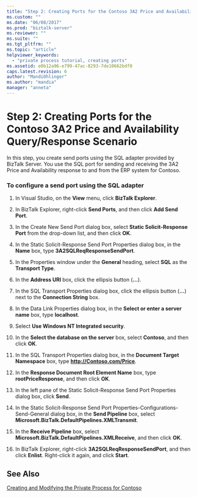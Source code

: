 ```yaml
---
title: "Step 2: Creating Ports for the Contoso 3A2 Price and Availability Query-Response Scenario using BizTalk Explorer | Microsoft Docs"
ms.custom: ""
ms.date: "06/08/2017"
ms.prod: "biztalk-server"
ms.reviewer: ""
ms.suite: ""
ms.tgt_pltfrm: ""
ms.topic: "article"
helpviewer_keywords: 
  - "private process tutorial, creating ports"
ms.assetid: e0b12a96-e799-47ac-8293-7de10662bdf0
caps.latest.revision: 6
author: "MandiOhlinger"
ms.author: "mandia"
manager: "anneta"
---
```

# Step 2: Creating Ports for the Contoso 3A2 Price and Availability Query/Response Scenario
In this step, you create send ports using the SQL adapter provided by BizTalk Server. You use the SQL port for sending and receiving the 3A2 Price and Availability response to and from the ERP system for Contoso.  
  
### To configure a send port using the SQL adapter  
  
1.  In Visual Studio, on the **View** menu, click **BizTalk Explorer**.  
  
2.  In BizTalk Explorer, right-click **Send Ports**, and then click **Add Send Port**.  
  
3.  In the Create New Send Port dialog box, select **Static Solicit-Response Port** from the drop-down list, and then click **OK**.  
  
4.  In the Static Solicit-Response Send Port Properties dialog box, in the **Name** box, type **3A2SQLReqResponseSendPort**.  
  
5.  In the Properties window under the **General** heading, select **SQL** as the **Transport Type**.  
  
6.  In the **Address URI** box, click the ellipsis button (**…**).  
  
7.  In the SQL Transport Properties dialog box, click the ellipsis button (**…**) next to the **Connection String** box.  
  
8.  In the Data Link Properties dialog box, in the **Select or enter a server name** box, type **localhost**.  
  
9. Select **Use Windows NT Integrated security**.  
  
10. In the **Select the database on the server** box, select **Contoso**, and then click **OK**.  
  
11. In the SQL Transport Properties dialog box, in the **Document Target Namespace** box, type **http://Contoso.com/Price**.  
  
12. In the **Response Document Root Element Name** box, type **rootPriceResponse**, and then click **OK**.  
  
13. In the left pane of the Static Solicit-Response Send Port Properties dialog box, click **Send**.  
  
14. In the Static Solicit-Response Send Port Properties-Configurations-Send-General dialog box, in the **Send Pipeline** box, select **Microsoft.BizTalk.DefaultPipelines.XMLTransmit**.  
  
15. In the **Receive Pipeline** box, select **Microsoft.BizTalk.DefaultPipelines.XMLReceive**, and then click **OK**.  
  
16. In BizTalk Explorer, right-click **3A2SQLReqResponseSendPort**, and then click **Enlist**. Right-click it again, and click **Start**.  
  
## See Also  
 [Creating and Modifying the Private Process for Contoso](creating-and-modifying-the-private-process-for-contoso.md)